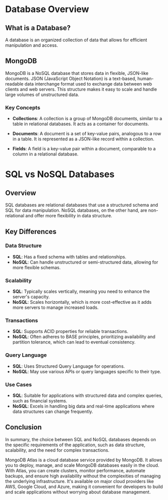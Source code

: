 # Database Overview

## What is a Database?
A database is an organized collection of data that allows for efficient manipulation and access.

## MongoDB
MongoDB is a NoSQL database that stores data in flexible, JSON-like documents. JSON (JavaScript Object Notation) is a text-based, human-readable data interchange format used to exchange data between web clients and web servers. This structure makes it easy to scale and handle large volumes of unstructured data.

### Key Concepts

- **Collections**: A collection is a group of MongoDB documents, similar to a table in relational databases. It acts as a container for documents.

- **Documents**: A document is a set of key-value pairs, analogous to a row in a table. It is represented as a JSON-like record within a collection.

- **Fields**: A field is a key-value pair within a document, comparable to a column in a relational database.



# SQL vs NoSQL Databases

## Overview
SQL databases are relational databases that use a structured schema and SQL for data manipulation. NoSQL databases, on the other hand, are non-relational and offer more flexibility in data structure.

## Key Differences

### Data Structure
- **SQL**: Has a fixed schema with tables and relationships.
- **NoSQL**: Can handle unstructured or semi-structured data, allowing for more flexible schemas.

### Scalability
- **SQL**: Typically scales vertically, meaning you need to enhance the server's capacity.
- **NoSQL**: Scales horizontally, which is more cost-effective as it adds more servers to manage increased loads.

### Transactions
- **SQL**: Supports ACID properties for reliable transactions.
- **NoSQL**: Often adheres to BASE principles, prioritizing availability and partition tolerance, which can lead to eventual consistency.

### Query Language
- **SQL**: Uses Structured Query Language for operations.
- **NoSQL**: May use various APIs or query languages specific to their type.

### Use Cases
- **SQL**: Suitable for applications with structured data and complex queries, such as financial systems.
- **NoSQL**: Excels in handling big data and real-time applications where data structures can change frequently.

## Conclusion
In summary, the choice between SQL and NoSQL databases depends on the specific requirements of the application, such as data structure, scalability, and the need for complex transactions.



MongoDB Atlas is a cloud database service provided by MongoDB. It allows you to deploy, manage, and scale MongoDB databases easily in the cloud. With Atlas, you can create clusters, monitor performance, automate backups, and ensure high availability without the complexities of managing the underlying infrastructure. It's available on major cloud providers like AWS, Google Cloud, and Azure, making it convenient for developers to build and scale applications without worrying about database management.